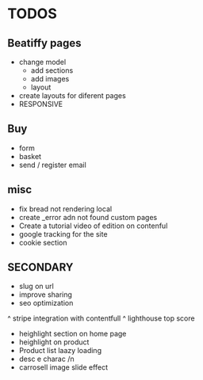 TODOS
=====

Beatiffy pages
--------------

* change model
  * add sections
  * add images
  * layout
* create layouts for diferent pages
* RESPONSIVE

Buy
---
* form
* basket
* send / register email

misc
-----
* fix bread not rendering local
* create _error adn not found custom pages
* Create a tutorial video of edition on contenful
* google tracking for the site
* cookie section

SECONDARY
---------

* slug on url
* improve sharing
* seo optimization

^ stripe integration with contentfull
^ lighthouse top score

* heighlight section on home page
* heighlight on product
* Product list laazy loading
* desc e charac /n
* carrosell image slide effect